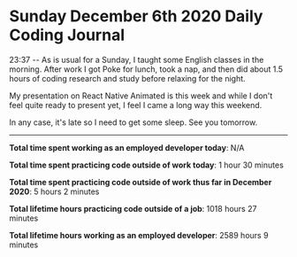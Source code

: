 # Sunday December 6th 2020 Daily Coding Journal

23:37 -- As is usual for a Sunday, I taught some English classes in the morning. After work I got Poke for lunch, took a nap, and then did about 1.5 hours of coding research and study before relaxing for the night.

My presentation on React Native Animated is this week and while I don't feel quite ready to present yet, I feel I came a long way this weekend.

In any case, it's late so I need to get some sleep. See you tomorrow.

---

**Total time spent working as an employed developer today**: N/A

**Total time spent practicing code outside of work today**: 1 hour 30 minutes

**Total time spent practicing code outside of work thus far in December 2020**: 5 hours 2 minutes

**Total lifetime hours practicing code outside of a job**: 1018 hours 27 minutes

**Total lifetime hours working as an employed developer**: 2589 hours 9 minutes
